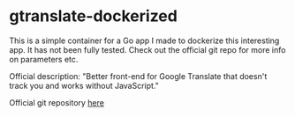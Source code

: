 # gtranslate-dockerized

This is a simple container for a Go app I made to dockerize this interesting app. It has not been fully tested. Check out the official git repo for more info on parameters etc.

Official description: "Better front-end for Google Translate that doesn't track you and works without JavaScript."

Official git repository [here](https://git.sr.ht/~yerinalexey/gtranslate)

